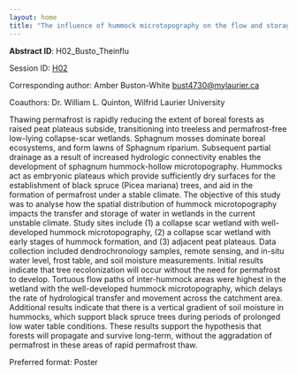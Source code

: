 ```yaml
---
layout: home
title: "The influence of hummock microtopography on the flow and storage of water in subarctic wetlands"
---
```



**Abstract ID**: H02_Busto_Theinflu

Session ID: [H02](.)

Corresponding author: Amber Buston-White <a href="mailto:bust4730@mylaurier.ca">bust4730@mylaurier.ca</a>

Coauthors: Dr. William L. Quinton, Wilfrid Laurier University 

Thawing permafrost is rapidly reducing the extent of boreal forests as raised peat plateaus subside, transitioning into treeless and permafrost-free low-lying collapse-scar wetlands. Sphagnum mosses dominate boreal ecosystems, and form lawns of Sphagnum riparium. Subsequent partial drainage as a result of increased hydrologic connectivity enables the development of sphagnum hummock-hollow microtopography. Hummocks act as embryonic plateaus which provide sufficiently dry surfaces for the establishment of black spruce (Picea mariana) trees, and aid in the formation of permafrost under a stable climate. The objective of this study was to analyse how the spatial distribution of hummock microtopography impacts the transfer and storage of water in wetlands in the current unstable climate. Study sites include (1) a collapse scar wetland with well-developed hummock microtopography, (2) a collapse scar wetland with early stages of hummock formation, and (3) adjacent peat plateaus. Data collection included dendrochronology samples, remote sensing, and in-situ water level, frost table, and soil moisture measurements. Initial results indicate that tree recolonization will occur without the need for permafrost to develop. Tortuous flow paths of inter-hummock areas were highest in the wetland with the well-developed hummock microtopography, which delays the rate of hydrological transfer and movement across the catchment area. Additional results indicate that there is a vertical gradient of soil moisture in hummocks, which support black spruce trees during periods of prolonged low water table conditions. These results support the hypothesis that forests will propagate and survive long-term, without the aggradation of permafrost in these areas of rapid permafrost thaw.

Preferred format: Poster
